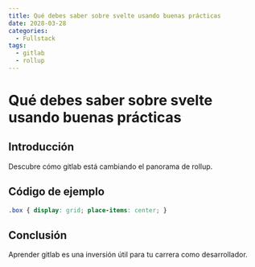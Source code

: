 ```yaml
---
title: Qué debes saber sobre svelte usando buenas prácticas
date: 2028-03-28
categories:
  - Fullstack
tags:
  - gitlab
  - rollup
---
```


# Qué debes saber sobre svelte usando buenas prácticas

## Introducción

Descubre cómo gitlab está cambiando el panorama de rollup.

## Código de ejemplo

```css
.box { display: grid; place-items: center; }
```

## Conclusión

Aprender gitlab es una inversión útil para tu carrera como desarrollador.